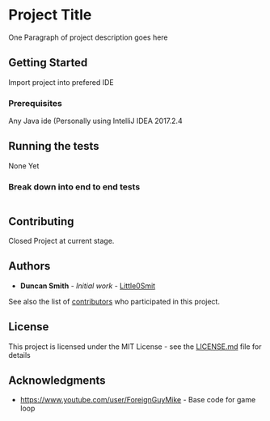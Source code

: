 # Project Title

One Paragraph of project description goes here

## Getting Started

Import project into prefered IDE

### Prerequisites

Any Java ide (Personally using IntelliJ IDEA 2017.2.4

## Running the tests

None Yet

### Break down into end to end tests

```

```

## Contributing

Closed Project at current stage.

## Authors

* **Duncan Smith** - *Initial work* - [Little0Smit](https://github.com/Little0smit)

See also the list of [contributors](https://github.com/Little0smit/SurvivalGame/graphs/contributors) who participated in this project.

## License

This project is licensed under the MIT License - see the [LICENSE.md](LICENSE.md) file for details

## Acknowledgments

* https://www.youtube.com/user/ForeignGuyMike - Base code for game loop

